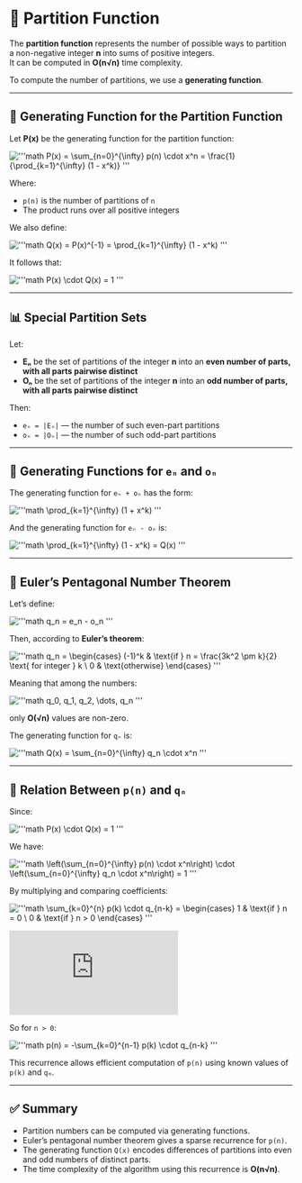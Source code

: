 # 📌 Partition Function

The **partition function** represents the number of possible ways to partition a non-negative integer **n** into sums of positive integers.  
It can be computed in **O(n√n)** time complexity.


To compute the number of partitions, we use a **generating function**.

---

## 📐 Generating Function for the Partition Function

Let **P(x)** be the generating function for the partition function:


!['''math
P(x) = \sum_{n=0}^{\infty} p(n) \cdot x^n  
= \frac{1}{\prod_{k=1}^{\infty} (1 - x^k)}
'''](https://latex.codecogs.com/png.latex?\color{white}{P(x)%20=%20\sum_{n=0}^{\infty}%20p(n)%20\cdot%20x^n=%20\frac{1}{\prod_{k=1}^{\infty}%20(1%20-%20x^k)}})

Where:
- `p(n)` is the number of partitions of `n`
- The product runs over all positive integers

We also define:

!['''math
Q(x) = P(x)^{-1}
= \prod_{k=1}^{\infty} (1 - x^k)
'''](https://latex.codecogs.com/png.latex?\color{white}{Q(x)%20=%20P(x)^{-1}=%20\prod_{k=1}^{\infty}%20(1%20-%20x^k)})

It follows that:

!['''math
P(x) \cdot Q(x) = 1
'''](https://latex.codecogs.com/png.latex?\color{white}{P(x)%20\cdot%20Q(x)%20=%201})

---

## 📊 Special Partition Sets

Let:
- **Eₙ** be the set of partitions of the integer **n** into an **even number of parts, with all parts pairwise distinct**
- **Oₙ** be the set of partitions of the integer **n** into an **odd number of parts, with all parts pairwise distinct**

Then:
- `eₙ = |Eₙ|` — the number of such even-part partitions
- `oₙ = |Oₙ|` — the number of such odd-part partitions

---

## 📏 Generating Functions for `eₙ` and `oₙ`

The generating function for `eₙ + oₙ` has the form:

!['''math
\prod_{k=1}^{\infty} (1 + x^k)
'''](https://latex.codecogs.com/png.latex?\color{white}{\prod_{k=1}^{\infty}%20(1%20+%20x^k)})

And the generating function for `eₙ - oₙ` is:

!['''math
\prod_{k=1}^{\infty} (1 - x^k) = Q(x)
'''](https://latex.codecogs.com/png.latex?\color{white}{\prod_{k=1}^{\infty}%20(1%20-%20x^k)%20=%20Q(x)})

---

## 📖 Euler’s Pentagonal Number Theorem

Let’s define:

!['''math
q_n = e_n - o_n
'''](https://latex.codecogs.com/png.latex?\color{white}{q_n%20=%20e_n%20-%20o_n})

Then, according to **Euler’s theorem**:

!['''math
q_n =
\begin{cases}
(-1)^k & \text{if } n = \frac{3k^2 \pm k}{2} \text{ for integer } k \\
0 & \text{otherwise}
\end{cases}
'''](https://latex.codecogs.com/png.latex?\color{white}{q_n%20=\begin{cases}(-1)^k%20&%20\text{if%20}%20n%20=%20\frac{(3k%20\pm%201)k}{2}%20\text{%20for%20integer%20}%20k%20\\0%20&%20\text{otherwise}\end{cases}})

Meaning that among the numbers:

!['''math
q_0, q_1, q_2, \dots, q_n
'''](https://latex.codecogs.com/png.latex?\color{white}{q_0,%20q_1,%20q_2,%20\dots,%20q_n})

only **O(√n)** values are non-zero.

The generating function for `qₙ` is:

!['''math
Q(x) = \sum_{n=0}^{\infty} q_n \cdot x^n
'''](https://latex.codecogs.com/png.latex?\color{white}{Q(x)%20=%20\sum_{n=0}^{\infty}%20q_n%20\cdot%20x^n})

---

## 🔄 Relation Between `p(n)` and `qₙ`

Since:

!['''math
P(x) \cdot Q(x) = 1
'''](https://latex.codecogs.com/png.latex?\color{white}{P(x)%20\cdot%20Q(x)%20=%201})


We have:

![
'''math
\left(\sum_{n=0}^{\infty} p(n) \cdot x^n\right)
\cdot
\left(\sum_{n=0}^{\infty} q_n \cdot x^n\right)
= 1
'''](https://latex.codecogs.com/png.latex?\color{white}{\left%28\sum_{n=0}^{\infty}%20p%28n%29%20\cdot%20x^n\right%29\cdot\left%28\sum_{n=0}^{\infty}%20q_n%20\cdot%20x^n\right%29%3D1})

By multiplying and comparing coefficients:

!['''math
\sum_{k=0}^{n} p(k) \cdot q_{n-k} =
\begin{cases}
1 & \text{if } n = 0 \\
0 & \text{if } n > 0
\end{cases}
'''](https://latex.codecogs.com/png.latex?\color{white}{\sum_{k=0}^{n}%20p(k)%20\cdot%20q_{n-k}%20=\begin{cases}1%20&%20\text{if%20}%20n%20=%200%20\\0%20&%20\text{if%20}%20n%20>%200\end{cases}})

![test](https://latex.codecogs.com/png.latex?%5Csum_%7Bk%3D0%7D%5E%7Bn%7D%20p(k)%20%5Ccdot%20q_%7Bn-k%7D%20%3D%20%5Cbegin%7Bcases%7D%201%20%26%20%5Ctext%7Bif%20%7D%20n%20%3D%200%20%5C%5C%200%20%26%20%5Ctext%7Bif%20%7D%20n%20%3E%200%20%5Cend%7Bcases%7D)

So for `n > 0`:

!['''math
p(n) = -\sum_{k=0}^{n-1} p(k) \cdot q_{n-k}
'''](https://latex.codecogs.com/png.latex?\color{white}{p(n)%20=%20-\sum_{k=0}^{n-1}%20p(k)%20\cdot%20q_{n-k}})

This recurrence allows efficient computation of `p(n)` using known values of `p(k)` and `qₘ`.

---

## ✅ Summary

- Partition numbers can be computed via generating functions.
- Euler’s pentagonal number theorem gives a sparse recurrence for `p(n)`.
- The generating function `Q(x)` encodes differences of partitions into even and odd numbers of distinct parts.
- The time complexity of the algorithm using this recurrence is **O(n√n)**.
